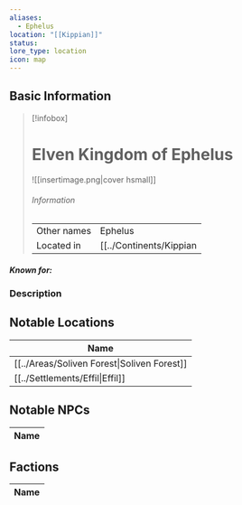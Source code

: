 ```yaml
---
aliases:
  - Ephelus
location: "[[Kippian]]"
status: 
lore_type: location
icon: map
---
```

## Basic Information
> [!infobox]
> # Elven Kingdom of Ephelus
> ![[insertimage.png|cover hsmall]]
> ###### Information
> |   |  |
> | ---- | ---- |
> | Other names | Ephelus|
> | Located in | [[../Continents/Kippian|Kippian]]|
##### Known for:
### Description
## Notable Locations
| Name                                                  |
| ----------------------------------------------------- |
| [[../Areas/Soliven Forest\|Soliven Forest]] |
| [[../Settlements/Effil\|Effil]]             |

## Notable NPCs
| Name |
| ---- |

## Factions
| Name |
| ---- |
